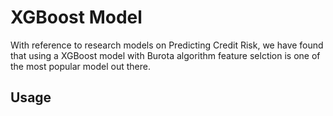 # XGBoost Model
With reference to research models on Predicting Credit Risk, we have found that using a XGBoost model with Burota algorithm feature selction
is one of the most popular model out there.

## Usage


